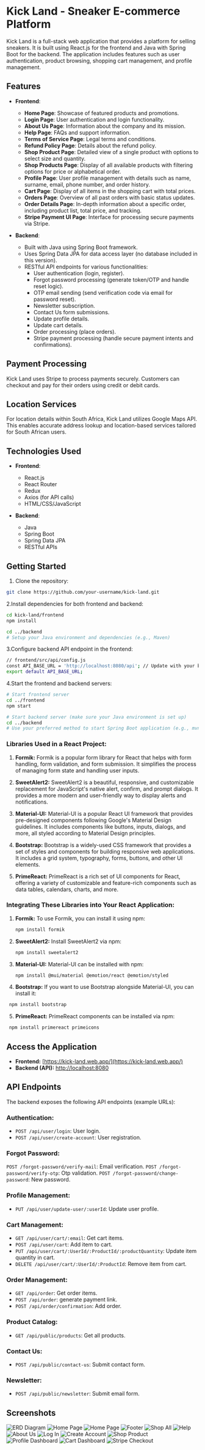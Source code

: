 # Kick Land - Sneaker E-commerce Platform

Kick Land is a full-stack web application that provides a platform for selling sneakers. It is built using React.js for the frontend and Java with Spring Boot for the backend. The application includes features such as user authentication, product browsing, shopping cart management, and profile management.

## Features

- **Frontend**:

  - **Home Page**: Showcase of featured products and promotions.
  - **Login Page**: User authentication and login functionality.
  - **About Us Page**: Information about the company and its mission.
  - **Help Page**: FAQs and support information.
  - **Terms of Service Page**: Legal terms and conditions.
  - **Refund Policy Page**: Details about the refund policy.
  - **Shop Product Page**: Detailed view of a single product with options to select size and quantity.
  - **Shop Products Page**: Display of all available products with filtering options for price or alphabetical order.
  - **Profile Page**: User profile management with details such as name, surname, email, phone number, and order history.
  - **Cart Page**: Display of all items in the shopping cart with total prices.
  - **Orders Page**: Overview of all past orders with basic status updates.
  - **Order Details Page**: In-depth information about a specific order, including product list, total price, and tracking.
  - **Stripe Payment UI Page**: Interface for processing secure payments via Stripe.

- **Backend**:
  - Built with Java using Spring Boot framework.
  - Uses Spring Data JPA for data access layer (no database included in this version).
  - RESTful API endpoints for various functionalities:
    - User authentication (login, register).
    - Forgot password processing (generate token/OTP and handle reset logic).
    - OTP email sending (send verification code via email for password reset).
    - Newsletter subscription.
    - Contact Us form submissions.
    - Update profile details.
    - Update cart details.
    - Order processing (place orders).
    - Stripe payment processing (handle secure payment intents and confirmations).

## Payment Processing

Kick Land uses Stripe to process payments securely. Customers can checkout and pay for their orders using credit or debit cards.

## Location Services

For location details within South Africa, Kick Land utilizes Google Maps API. This enables accurate address lookup and location-based services tailored for South African users.

## Technologies Used

- **Frontend**:

  - React.js
  - React Router
  - Redux
  - Axios (for API calls)
  - HTML/CSS/JavaScript

- **Backend**:
  - Java
  - Spring Boot
  - Spring Data JPA
  - RESTful APIs

## Getting Started

1. Clone the repository:

```bash
git clone https://github.com/your-username/kick-land.git
```

2.Install dependencies for both frontend and backend:

```bash
cd kick-land/frontend
npm install

cd ../backend
# Setup your Java environment and dependencies (e.g., Maven)
```

3.Configure backend API endpoint in the frontend:

```bash
// frontend/src/api/config.js
const API_BASE_URL = 'http://localhost:8080/api'; // Update with your backend API URL
export default API_BASE_URL;
```

4.Start the frontend and backend servers:

```bash
# Start frontend server
cd ../frontend
npm start

# Start backend server (make sure your Java environment is set up)
cd ../backend
# Use your preferred method to start Spring Boot application (e.g., mvn spring-boot:run)
```

### Libraries Used in a React Project:

1. **Formik:** Formik is a popular form library for React that helps with form handling, form validation, and form submission. It simplifies the process of managing form state and handling user inputs.

2. **SweetAlert2:** SweetAlert2 is a beautiful, responsive, and customizable replacement for JavaScript's native alert, confirm, and prompt dialogs. It provides a more modern and user-friendly way to display alerts and notifications.

3. **Material-UI:** Material-UI is a popular React UI framework that provides pre-designed components following Google's Material Design guidelines. It includes components like buttons, inputs, dialogs, and more, all styled according to Material Design principles.

4. **Bootstrap:** Bootstrap is a widely-used CSS framework that provides a set of styles and components for building responsive web applications. It includes a grid system, typography, forms, buttons, and other UI elements.

5. **PrimeReact:** PrimeReact is a rich set of UI components for React, offering a variety of customizable and feature-rich components such as data tables, calendars, charts, and more.

### Integrating These Libraries into Your React Application:

1. **Formik:** To use Formik, you can install it using npm:

   ```bash
   npm install formik

   ```

2. **SweetAlert2:** Install SweetAlert2 via npm:

   ```bash
   npm install sweetalert2

   ```

3. **Material-UI:** Material-UI can be installed with npm:

   ```bash
   npm install @mui/material @emotion/react @emotion/styled

   ```

4. **Bootstrap:** If you want to use Bootstrap alongside Material-UI, you can install it:

```bash
 npm install bootstrap
```

5. **PrimeReact:** PrimeReact components can be installed via npm:

```bash
 npm install primereact primeicons
```

## Access the Application

- **Frontend:** [https://kick-land.web.app/](https://kick-land.web.app/)
- **Backend (API):** [http://localhost:8080](http://localhost:8080)

## API Endpoints

The backend exposes the following API endpoints (example URLs):

### Authentication:

- `POST /api/user/login`: User login.
- `POST /api/user/create-account`: User registration.

### Forgot Password:

`POST /forgot-password/verify-mail`: Email verification.
`POST /forgot-password/verify-otp`: Otp validation.
`POST /forgot-password/change-password`: New password.

### Profile Management:

- `PUT /api/user/update-user/:userId`: Update user profile.

### Cart Management:

- `GET /api/user/cart/:email`: Get cart items.
- `POST /api/user/cart`: Add item to cart.
- `PUT /api/user/cart/:UserId/:ProductId/:productQuantity`: Update item quantity in cart.
- `DELETE /api/user/cart/:UserId/:ProductId`: Remove item from cart.

### Order Management:

- `GET /api/order`: Get order items.
- `POST /api/order`: generate payment link.
- `POST /api/order/confirmation`: Add order.

### Product Catalog:

- `GET /api/public/products`: Get all products.

### Contact Us:

- `POST /api/public/contact-us`: Submit contact form.

### Newsletter:

- `POST /api/public/newsletter`: Submit email form.

## Screenshots

![ERD Diagram](https://github.com/NelaniMaluka/kick-land/blob/master/README%20images/ERD.png)
![Home Page](<https://github.com/NelaniMaluka/kick-land/blob/master/README%20images/Screenshot%20(338).png>)
![Home Page](<https://github.com/NelaniMaluka/kick-land/blob/master/README%20images/Screenshot%20(339).png>)
![Footer](<https://github.com/NelaniMaluka/kick-land/blob/master/README%20images/Screenshot%20(340).png>)
![Shop All](<https://github.com/NelaniMaluka/kick-land/blob/master/README%20images/Screenshot%20(341).png>)
![Help](<https://github.com/NelaniMaluka/kick-land/blob/master/README%20images/Screenshot%20(342).png>)
![About Us](<https://github.com/NelaniMaluka/kick-land/blob/master/README%20images/Screenshot%20(343).png>)
![Log In](<https://github.com/NelaniMaluka/kick-land/blob/master/README%20images/Screenshot%20(344).png>)
![Create Account](<https://github.com/NelaniMaluka/kick-land/blob/master/README%20images/Screenshot%20(345).png>)
![Shop Product](<https://github.com/NelaniMaluka/kick-land/blob/master/README%20images/Screenshot%20(346).png>)
![Profile Dashboard](<https://github.com/NelaniMaluka/kick-land/blob/master/README%20images/Screenshot%20(347).png>)
![Cart Dashboard](<https://github.com/NelaniMaluka/kick-land/blob/master/README%20images/Screenshot%20(349).png>)
![Stripe Checkout](<https://github.com/NelaniMaluka/kick-land/blob/master/README%20images/Screenshot%20(350).png>)
